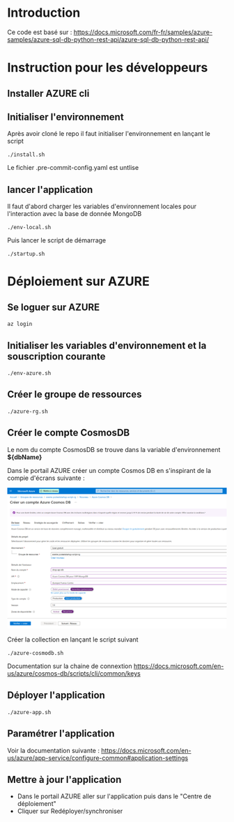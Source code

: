 
# Introduction

Ce code est basé sur : https://docs.microsoft.com/fr-fr/samples/azure-samples/azure-sql-db-python-rest-api/azure-sql-db-python-rest-api/


# Instruction pour les développeurs


## Installer AZURE cli

## Initialiser l'environnement

Après avoir cloné le repo il faut initialiser l'environnement en lançant le script

```
./install.sh
```

Le fichier .pre-commit-config.yaml est untlise


## lancer l'application

Il faut d'abord charger les variables d'environnement locales pour l'interaction avec la base de donnée MongoDB
```
./env-local.sh
```

Puis lancer le script de démarrage
```
./startup.sh
```

# Déploiement sur AZURE

## Se loguer sur AZURE
```
az login
```

## Initialiser les variables d'environnement et la souscription courante
```
./env-azure.sh
```

## Créer le groupe de ressources
```
./azure-rg.sh
```

## Créer le compte CosmosDB

Le nom du compte CosmosDB se trouve dans la variable d'environnement __${dbName}__

Dans le portail AZURE créer un compte Cosmos DB en s'inspirant de la compie d'écrans suivante :

![](./docs/ecran-creation-cosmodb.png)

Créer la collection en lançant le script suivant

```
./azure-cosmodb.sh
```

Documentation sur la chaine de connextion
https://docs.microsoft.com/en-us/azure/cosmos-db/scripts/cli/common/keys

## Déployer l'application

```
./azure-app.sh
```

## Paramétrer l'application

Voir la documentation suivante :
https://docs.microsoft.com/en-us/azure/app-service/configure-common#application-settings


## Mettre à jour l'application

- Dans le portail AZURE aller sur l'application puis dans le "Centre de déploiement"
- Cliquer sur Redéployer/synchroniser

